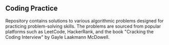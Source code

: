 ## Coding Practice
Repository contains solutions to various algorithmic problems designed for practicing problem-solving skills. The problems are sourced from popular platforms such as LeetCode, HackerRank, and the book "Cracking the Coding Interview" by Gayle Laakmann McDowell.